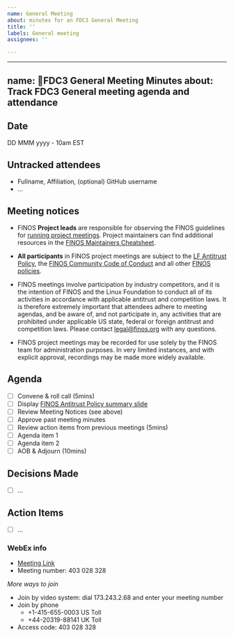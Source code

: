 ```yaml
---
name: General Meeting
about: minutes for an FDC3 General Meeting
title: ''
labels: General meeting
assignees: ''

---
```


---
name: 🤝FDC3 General Meeting Minutes
about: Track FDC3 General meeting agenda and attendance
---

## Date
DD MMM yyyy - 10am EST

## Untracked attendees
- Fullname, Affiliation, (optional) GitHub username
- ...

## Meeting notices
- FINOS **Project leads** are responsible for observing the FINOS guidelines for [running project meetings](https://github.com/finos/community/blob/master/governance/Meeting-Procedures.md#run-the-meeting). Project maintainers can find additional resources in the [FINOS Maintainers Cheatsheet](https://odp.finos.org/docs/finos-maintainers-cheatsheet/).

- **All participants** in FINOS project meetings are subject to the [LF Antitrust Policy](https://www.linuxfoundation.org/antitrust-policy/), the [FINOS Community Code of Conduct](https://github.com/finos/community/blob/master/governance/Code-of-Conduct.md) and all other [FINOS policies](https://github.com/finos/community/tree/master/governance#policies). 

- FINOS meetings involve participation by industry competitors, and it is the intention of FINOS and the Linux Foundation to conduct all of its activities in accordance with applicable antitrust and competition laws. It is therefore extremely important that attendees adhere to meeting agendas, and be aware of, and not participate in, any activities that are prohibited under applicable US state, federal or foreign antitrust and competition laws. Please contact legal@finos.org with any questions.

- FINOS project meetings may be recorded for use solely by the FINOS team for administration purposes. In very limited instances, and with explicit approval, recordings may be made more widely available.

## Agenda
- [ ] Convene & roll call (5mins)
- [ ] Display [FINOS Antitrust Policy summary slide](https://github.com/finos/community/blob/master/governance/Compliance-Slides/Antitrust-Compliance-Slide.pdf) 
- [ ] Review Meeting Notices (see above)
- [ ] Approve past meeting minutes
- [ ] Review action items from previous meetings (5mins)
- [ ] Agenda item 1
- [ ] Agenda item 2
- [ ] AOB & Adjourn (10mins)

## Decisions Made
- [ ] ...

## Action Items
- [ ] ...

### WebEx info
- [Meeting Link](https://finos.webex.com/finos/j.php?MTID=m3015a7e4a511656ceafebda5eadcbe6d)
- Meeting number: 403 028 328

*More ways to join*
- Join by video system: dial 173.243.2.68 and enter your meeting number
- Join by phone
   - +1-415-655-0003 US Toll
   - +44-20319-88141 UK Toll
- Access code: 403 028 328
